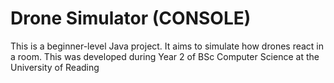 # Drone Simulator (CONSOLE)

This is a beginner-level Java project. It aims to simulate how drones react in a room.
This was developed during Year 2 of BSc Computer Science at the University of Reading
